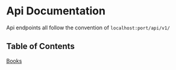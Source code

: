 # Api Documentation
Api endpoints all follow the convention of `localhost:port/api/v1/`

## Table of Contents
[Books](#Books.md)









